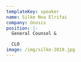 ```yaml
---
templateKey: speaker
name: Silke Noa Elrifai
company: Gnosis
position: |-
  General Counsel & 

  CLO
image: /img/silke-2019.jpg
---
```


